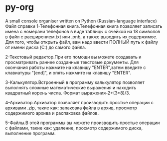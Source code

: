 # py-org
A small console organiser written on Python (Russian-language interface)
Файл справки
1-Телефонная книга.Телефонная книга позволяет записать имена с номерани телефонов в виде таблицы с ячейкой на 18 символов 
в файл с расширением.txt или .pnb, а также выводить их содержимое. Для того, чтобы открыть файл, вам надо ввести ПОЛНЫЙ путь к файлу от имени диска (C:\) до самого файла.

2-Текстовый редактор.При его помощи вы можете создавать и просматривать раннее созданные текстовые документы. 
Для окончания работы нажмите на клавишу "ENTER",затем введите с клавиатуры "[end]", и опять нажмите на клавишу "ENTER".

3-Калькулятор.Встроенный в программу калькулятор позволяет выполнять сложные математические выражения и находить квадратный корень числа. Формат выражения-2+(3*8)/3.

4-Архиватор.Архиватор позволяет производить простые операции с архивами .zip, такие как: запаковка файла в архив, просмотр содержимого архива и распаковка файлов.

5-Файлы.В этой программы вы можете производить простые операции с файлами, такие как: удаление, просмотр содержимого диска, выполнение программ.
